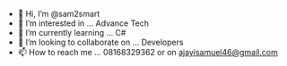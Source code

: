 - 👋 Hi, I’m @sam2smart
- 👀 I’m interested in ... Advance Tech
- 🌱 I’m currently learning ... C#
- 💞️ I’m looking to collaborate on ... Developers
- 📫 How to reach me ... 08168329362 or on ajayisamuel46@gmail.com

<!---
sam2smart/sam2smart is a ✨ special ✨ repository because its `README.md` (this file) appears on your GitHub profile.
You can click the Preview link to take a look at your changes.
--->
